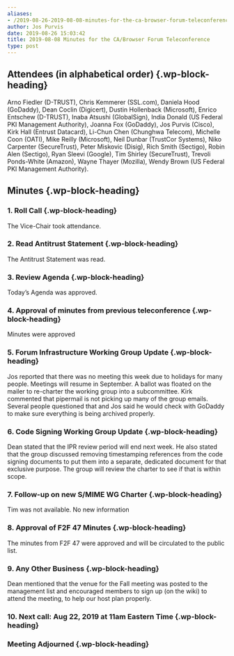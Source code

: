 ```yaml
---
aliases:
- /2019-08-26-2019-08-08-minutes-for-the-ca-browser-forum-teleconference/
author: Jos Purvis
date: 2019-08-26 15:03:42
title: 2019-08-08 Minutes for the CA/Browser Forum Teleconference
type: post
---
```


## Attendees (in alphabetical order) {.wp-block-heading}

Arno Fiedler (D-TRUST), Chris Kemmerer (SSL.com), Daniela Hood (GoDaddy), Dean Coclin (Digicert), Dustin Hollenback (Microsoft), Enrico Entschew (D-TRUST), Inaba Atsushi (GlobalSign), India Donald (US Federal PKI Management Authority), Joanna Fox (GoDaddy), Jos Purvis (Cisco), Kirk Hall (Entrust Datacard), Li-Chun Chen (Chunghwa Telecom), Michelle Coon (OATI), Mike Reilly (Microsoft), Neil Dunbar (TrustCor Systems), Niko Carpenter (SecureTrust), Peter Miskovic (Disig), Rich Smith (Sectigo), Robin Alen (Sectigo), Ryan Sleevi (Google), Tim Shirley (SecureTrust), Trevoli Ponds-White (Amazon), Wayne Thayer (Mozilla), Wendy Brown (US Federal PKI Management Authority).

## Minutes {.wp-block-heading}

### 1. Roll Call {.wp-block-heading}

The Vice-Chair took attendance.

### 2. Read Antitrust Statement {.wp-block-heading}

The Antitrust Statement was read.

### 3. Review Agenda {.wp-block-heading}

Today’s Agenda was approved.

### 4. Approval of minutes from previous teleconference {.wp-block-heading}

Minutes were approved

### 5. Forum Infrastructure Working Group Update {.wp-block-heading}

Jos reported that there was no meeting this week due to holidays for many people. Meetings will resume in September. A ballot was floated on the mailer to re-charter the working group into a subcommittee. Kirk commented that pipermail is not picking up many of the group emails. Several people questioned that and Jos said he would check with GoDaddy to make sure everything is being archived properly.

### 6. Code Signing Working Group Update {.wp-block-heading}

Dean stated that the IPR review period will end next week. He also stated that the group discussed removing timestamping references from the code signing documents to put them into a separate, dedicated document for that exclusive purpose. The group will review the charter to see if that is within scope.

### 7. Follow-up on new S/MIME WG Charter {.wp-block-heading}

Tim was not available. No new information

### 8. Approval of F2F 47 Minutes {.wp-block-heading}

The minutes from F2F 47 were approved and will be circulated to the public list.

### 9. Any Other Business {.wp-block-heading}

Dean mentioned that the venue for the Fall meeting was posted to the management list and encouraged members to sign up (on the wiki) to attend the meeting, to help our host plan properly.

### 10. Next call: Aug 22, 2019 at 11am Eastern Time {.wp-block-heading}

### Meeting Adjourned {.wp-block-heading}